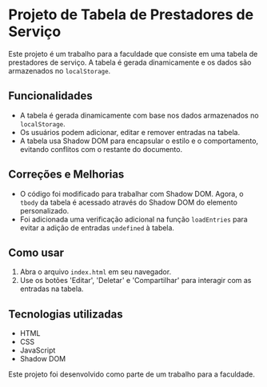 # Projeto de Tabela de Prestadores de Serviço

Este projeto é um trabalho para a faculdade que consiste em uma tabela de prestadores de serviço. A tabela é gerada dinamicamente e os dados são armazenados no `localStorage`.

## Funcionalidades

- A tabela é gerada dinamicamente com base nos dados armazenados no `localStorage`.
- Os usuários podem adicionar, editar e remover entradas na tabela.
- A tabela usa Shadow DOM para encapsular o estilo e o comportamento, evitando conflitos com o restante do documento.

## Correções e Melhorias

- O código foi modificado para trabalhar com Shadow DOM. Agora, o `tbody` da tabela é acessado através do Shadow DOM do elemento personalizado.
- Foi adicionada uma verificação adicional na função `loadEntries` para evitar a adição de entradas `undefined` à tabela.

## Como usar

1. Abra o arquivo `index.html` em seu navegador.
2. Use os botões 'Editar', 'Deletar' e 'Compartilhar' para interagir com as entradas na tabela.

## Tecnologias utilizadas

- HTML
- CSS
- JavaScript
- Shadow DOM

Este projeto foi desenvolvido como parte de um trabalho para a faculdade.
